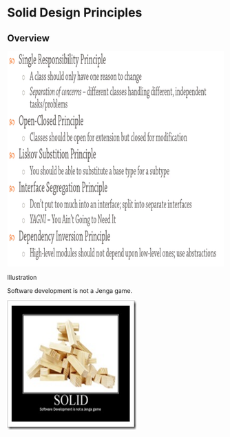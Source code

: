# Solid Design Principles

## Overview

<img src='Summary.png' width=600 height=500> 


Illustration

Software development is not a Jenga game.

<img src='SDP.jpg' width=300 height=300> 